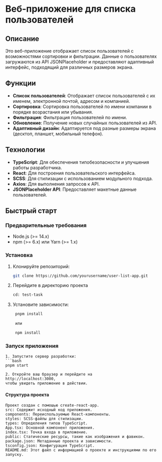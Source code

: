 # Веб-приложение для списка пользователей

## Описание

Это веб-приложение отображает список пользователей с возможностями сортировки и фильтрации. Данные о пользователях загружаются из API JSONPlaceholder и предоставляют адаптивный интерфейс, подходящий для различных размеров экрана.

## Функции

- **Список пользователей**: Отображает список пользователей с их именем, электронной почтой, адресом и компанией.
- **Сортировка**: Сортировка пользователей по имени компании в порядке возрастания или убывания.
- **Фильтрация**: Фильтрация пользователей по имени.
- **Обновление**: Получение новых случайных пользователей из API.
- **Адаптивный дизайн**: Адаптируется под разные размеры экрана (десктоп, планшет, мобильный телефон).

## Технологии

- **TypeScript**: Для обеспечения типобезопасности и улучшения работы разработчика.
- **React**: Для построения пользовательского интерфейса.
- **SCSS**: Для стилизации с использованием модульного подхода.
- **Axios**: Для выполнения запросов к API.
- **JSONPlaceholder API**: Предоставляет макетные данные пользователей.

## Быстрый старт

### Предварительные требования

- Node.js (>= 14.x)
- npm (>= 6.x) или Yarn (>= 1.x)

### Установка

1. Клонируйте репозиторий:
    ```bash
   git clone https://github.com/yourusername/user-list-app.git
2. Перейдите в директорию проекта
    ```bash
    cd: test-task

3. Установите зависимости:
   ```bash
    pnpm install 
    
    или

    npm install 

### Запуск приложения

    1. Запустите сервер разработки:
    ```bash
    pnpm start

    2. Откройте ваш браузер и перейдите на 
    http://localhost:3000,
    чтобы увидеть приложение в действии.

#### Структура проекта

    Проект создан с помошью create-react-app.
    src: Содержит исходный код приложения.
    components: Переиспользуемые React-компоненты.
    styles: SCSS-файлы для стилизации.
    types: Определения типов TypeScript.
    App.tsx: Основной компонент приложения.
    index.tsx: Точка входа в приложение.
    public: Статические ресурсы, такие как изображения и фавикон.
    package.json: Метаданные проекта и зависимости.
    tsconfig.json: Конфигурация TypeScript.
    README.md: Этот файл с информацией о проекте и инструкциями по его запуску.